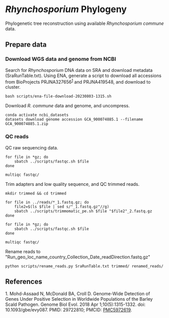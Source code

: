 # *Rhynchosporium* Phylogeny
Phylogenetic tree reconstruction using available *Rhynchosporium commune* data.

## Prepare data

### Download WGS data and genome from NCBI
Search for *Rhynchosporium* DNA data on SRA and download metadata (SraRunTable.txt). Using ENA, generate a script to download all accessions from BioProjects PRJNA327656<sup>[1](#ref1)</sup> and PRJNA419548, and download to cluster. 
```
bash scripts/ena-file-download-20230803-1315.sh
```

Download *R. commune* data and genome, and uncompress.
```
conda activate ncbi_datasets
datasets download genome accession GCA_900074885.1 --filename GCA_900074885.1.zip
```

### QC reads
QC raw sequencing data.
```
for file in *gz; do 
    sbatch ../scripts/fastqc.sh $file
done

multiqc fastqc/
```

Trim adapters and low quality sequence, and QC trimmed reads.
```
mkdir trimmed && cd trimmed

for file in ../reads/*_1.fastq.gz; do 
    file2=$(ls $file | sed s/"_1.fastq.gz"//g)
    sbatch ../scripts/trimmomatic_pe.sh $file "$file2"_2.fastq.gz
done

for file in *gz; do 
    sbatch ../scripts/fastqc.sh $file
done

multiqc fastqc/
```

Rename reads to "Run_geo_loc_name_country_Collection_Date_readDirection.fastq.gz"
```
python scripts/rename_reads.py SraRunTable.txt trimmed/ renamed_reads/
```

## References
<a id="ref1">1.</a> Mohd-Assaad N, McDonald BA, Croll D. Genome-Wide Detection of Genes Under Positive Selection in Worldwide Populations of the Barley Scald Pathogen. Genome Biol Evol. 2018 Apr 1;10(5):1315-1332. doi: 10.1093/gbe/evy087. PMID: 29722810; PMCID: [PMC5972619](https://www.ncbi.nlm.nih.gov/pmc/articles/PMC5972619).